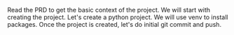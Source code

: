Read the PRD to get the basic context of the project.
We will start with creating the project. Let's create a python project. We will use venv to install packages. Once the project is created, let's do initial git commit and push.

